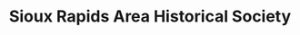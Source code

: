 ---
layout: repo
title: "Sioux Rapids Area Historical Society"
id: 12188
permalink: repos/12188/
---
